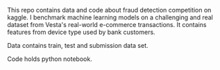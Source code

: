 This repo contains data and code about fraud detection competition on kaggle. I benchmark machine learning models on a challenging and real dataset from Vesta's real-world e-commerce transactions. It contains features from device type used by bank customers. 

Data contains train, test and submission data set.

Code holds python notebook.
